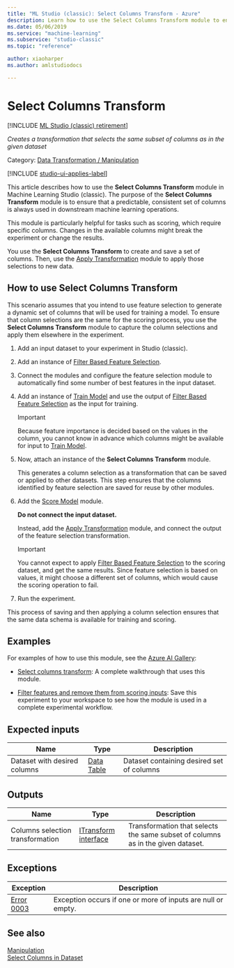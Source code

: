 ```yaml
---
title: "ML Studio (classic): Select Columns Transform - Azure"
description: Learn how to use the Select Columns Transform module to ensure that a predictable, consistent set of columns is always used in downstream machine learning operations.
ms.date: 05/06/2019
ms.service: "machine-learning"
ms.subservice: "studio-classic"
ms.topic: "reference"

author: xiaoharper
ms.author: amlstudiodocs

---
```

# Select Columns Transform

[!INCLUDE [ML Studio (classic) retirement](./includes/machine-learning-studio-classic-deprecation.md)]

*Creates a transformation that selects the same subset of columns as in the given dataset*

Category: [Data Transformation / Manipulation](data-transformation-manipulation.md)  

[!INCLUDE [studio-ui-applies-label](./includes/studio-ui-applies-label.md)]

This article describes how to use the **Select Columns Transform** module in Machine Learning Studio (classic). The purpose of the **Select Columns Transform** module is to ensure that a predictable, consistent set of columns is always used in downstream machine learning operations.

This module is particularly helpful for tasks such as scoring, which require specific columns. Changes in the available columns might break the experiment or change the results.

You use the **Select Columns Transform** to create and save a set of columns. Then, use the [Apply Transformation](apply-transformation.md) module to apply those selections to new data.

## How to use Select Columns Transform

This scenario assumes that you intend to use feature selection to generate a dynamic set of columns that will be used for training a model. To ensure that column selections are the same for the scoring process, you use the **Select Columns Transform** module to capture the column selections and apply them elsewhere in the experiment.

1. Add an input dataset to your experiment in Studio (classic).

2. Add an instance of [Filter Based Feature Selection](filter-based-feature-selection.md).

3. Connect the modules and configure the feature selection module to automatically find some number of best features in the input dataset.

4. Add an instance of [Train Model](train-model.md) and use the output of [Filter Based Feature Selection](filter-based-feature-selection.md) as the input for training.

    > [!IMPORTANT]
    > Because feature importance is decided based on the values in the column, you cannot know in advance which columns might be available for input to [Train Model](train-model.md).  

5. Now, attach an instance of the **Select Columns Transform** module. 

    This generates a column selection as a transformation that can be saved or applied to other datasets. This step ensures that the columns identified by feature selection are saved for reuse by other modules.

6. Add the [Score Model](score-model.md) module. 

    **Do not connect the input dataset.**

    Instead, add the [Apply Transformation](apply-transformation.md) module, and connect the output of the feature selection transformation.

   > [!IMPORTANT]
   > You cannot expect to apply [Filter Based Feature Selection](filter-based-feature-selection.md) to the scoring dataset, and get the same results. Since feature selection is based on values, it might choose a different set of columns, which would cause the scoring operation to fail.

7. Run the experiment.

This process of saving and then applying a column selection ensures that the same data schema is available for training and scoring.

## Examples

For examples of how to use this module, see the [Azure AI Gallery](https://gallery.azure.ai):

+ [Select columns transform](https://gallery.azure.ai/Experiment/Select-columns-transform-1): A complete walkthrough that uses this module.

+ [Filter features and remove them from scoring inputs](https://gallery.azure.ai/Experiment/Filter-Features-And-Remove-Them-From-Scoring-Inputs-1): Save this experiment to your workspace to see how the module is used in a complete experimental workflow.

## Expected inputs

|Name|Type|Description|  
|----------|----------|-----------------|  
|Dataset with desired columns|[Data Table](data-table.md)|Dataset containing desired set of columns|  

## Outputs

|Name|Type|Description|  
|----------|----------|-----------------|  
|Columns selection transformation|[ITransform interface](itransform-interface.md)|Transformation that selects the same subset of columns as in the given dataset.|  

## Exceptions

|Exception|Description|  
|---------------|-----------------|  
|[Error 0003](errors/error-0003.md)|Exception occurs if one or more of inputs are null or empty.|  

## See also

[Manipulation](data-transformation-manipulation.md)   
 [Select Columns in Dataset](select-columns-in-dataset.md)   
